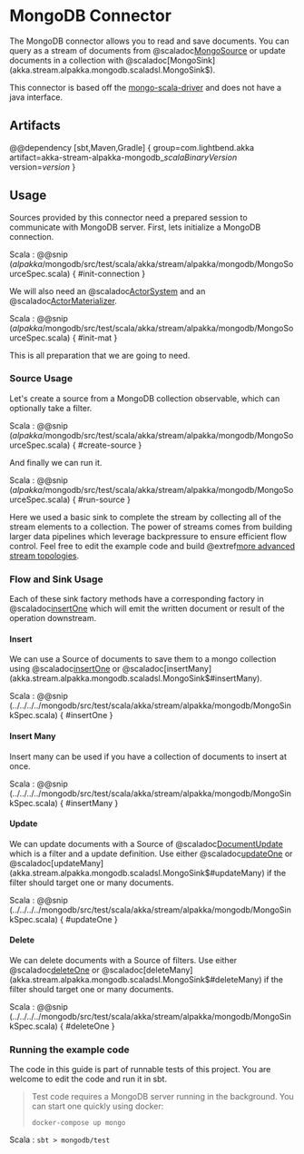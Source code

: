 # MongoDB Connector

The MongoDB connector allows you to read and save documents. You can query as a stream of documents from @scaladoc[MongoSource](akka.stream.alpakka.mongodb.scaladsl.MongoSource$) or update documents in a collection with @scaladoc[MongoSink](akka.stream.alpakka.mongodb.scaladsl.MongoSink$).

This connector is based off the [mongo-scala-driver](https://github.com/mongodb/mongo-scala-driver) and does not have a java interface.

## Artifacts

@@dependency [sbt,Maven,Gradle] {
  group=com.lightbend.akka
  artifact=akka-stream-alpakka-mongodb_$scalaBinaryVersion$
  version=$version$
}

## Usage

Sources provided by this connector need a prepared session to communicate with MongoDB server. First, lets initialize a MongoDB connection.

Scala
: @@snip ($alpakka$/mongodb/src/test/scala/akka/stream/alpakka/mongodb/MongoSourceSpec.scala) { #init-connection }

We will also need an @scaladoc[ActorSystem](akka.actor.ActorSystem) and an @scaladoc[ActorMaterializer](akka.stream.ActorMaterializer).

Scala
: @@snip ($alpakka$/mongodb/src/test/scala/akka/stream/alpakka/mongodb/MongoSourceSpec.scala) { #init-mat }

This is all preparation that we are going to need.

### Source Usage

Let's create a source from a MongoDB collection observable, which can optionally take a filter.

Scala
: @@snip ($alpakka$/mongodb/src/test/scala/akka/stream/alpakka/mongodb/MongoSourceSpec.scala) { #create-source }

And finally we can run it.

Scala
: @@snip ($alpakka$/mongodb/src/test/scala/akka/stream/alpakka/mongodb/MongoSourceSpec.scala) { #run-source }

Here we used a basic sink to complete the stream by collecting all of the stream elements to a collection. The power of streams comes from building larger data pipelines which leverage backpressure to ensure efficient flow control. Feel free to edit the example code and build @extref[more advanced stream topologies](akka-docs:scala/stream/stream-introduction).

### Flow and Sink Usage

Each of these sink factory methods have a corresponding factory in @scaladoc[insertOne](akka.stream.alpakka.mongodb.scaladsl.MongoFlow) which will emit the written document or result of the operation downstream.

#### Insert

We can use a Source of documents to save them to a mongo collection using @scaladoc[insertOne](akka.stream.alpakka.mongodb.scaladsl.MongoSink$#insertOne) or @scaladoc[insertMany](akka.stream.alpakka.mongodb.scaladsl.MongoSink$#insertMany).


Scala
: @@snip (../../../../mongodb/src/test/scala/akka/stream/alpakka/mongodb/MongoSinkSpec.scala) { #insertOne }

#### Insert Many

Insert many can be used if you have a collection of documents to insert at once.

Scala
: @@snip (../../../../mongodb/src/test/scala/akka/stream/alpakka/mongodb/MongoSinkSpec.scala) { #insertMany }

#### Update

We can update documents with a Source of @scaladoc[DocumentUpdate](akka.stream.alpakka.mongodb.scaladsl.DocumentUpdate) which is a filter and a update definition.
Use either @scaladoc[updateOne](akka.stream.alpakka.mongodb.scaladsl.MongoSink$#updateOne) or @scaladoc[updateMany](akka.stream.alpakka.mongodb.scaladsl.MongoSink$#updateMany) if the filter should target one or many documents.

Scala
: @@snip (../../../../mongodb/src/test/scala/akka/stream/alpakka/mongodb/MongoSinkSpec.scala) { #updateOne }

#### Delete
We can delete documents with a Source of filters. Use either @scaladoc[deleteOne](akka.stream.alpakka.mongodb.scaladsl.MongoSink$#deleteOne) or @scaladoc[deleteMany](akka.stream.alpakka.mongodb.scaladsl.MongoSink$#deleteMany) if the filter should target one or many documents.

Scala
: @@snip (../../../../mongodb/src/test/scala/akka/stream/alpakka/mongodb/MongoSinkSpec.scala) { #deleteOne }

### Running the example code

The code in this guide is part of runnable tests of this project. You are welcome to edit the code and run it in sbt.

> Test code requires a MongoDB server running in the background. You can start one quickly using docker:
>
> `docker-compose up mongo`

Scala
:   ```
    sbt
    > mongodb/test
    ```
